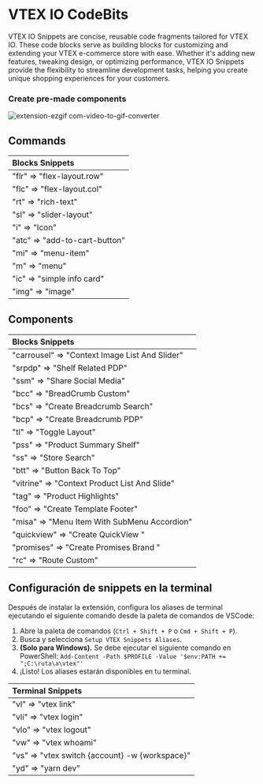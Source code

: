 # VTEX IO CodeBits

VTEX IO Snippets are concise, reusable code fragments tailored for VTEX IO. These code blocks serve as building blocks for customizing and extending your VTEX e-commerce store with ease. Whether it's adding new features, tweaking design, or optimizing performance, VTEX IO Snippets provide the flexibility to streamline development tasks, helping you create unique shopping experiences for your customers.

### Create pre-made components

![extension-ezgif com-video-to-gif-converter](https://github.com/xGinDev/vtex-snippets/assets/57797652/f5e295d9-456f-4f02-b98f-2fd9b65f9970)

## Commands

| Blocks Snippets               |
| :---------------------------- |
| "flr" => "flex-layout.row"    |
| "flc" => "flex-layout.col"    |
| "rt" => "rich-text"           |
| "sl" => "slider-layout"       |
| "i" => "Icon"                 |
| "atc" => "add-to-cart-button" |
| "mi" => "menu-item"           |
| "m" => "menu"                 |
| "ic" => "simple info card"    |
| "img" => "image"              |

## Components

| Blocks Snippets                                |
| :--------------------------------------------- |
| "carrousel" => "Context Image List And Slider" |
| "srpdp" => "Shelf Related PDP"                 |
| "ssm" => "Share Social Media"                  |
| "bcc" => "BreadCrumb Custom"                   |
| "bcs" => "Create Breadcrumb Search"            |
| "bcp" => "Create Breadcrumb PDP"               |
| "tl" => "Toggle Layout"                        |
| "pss" => "Product Summary Shelf"               |
| "ss" => "Store Search"                         |
| "btt" => "Button Back To Top"                  |
| "vitrine" => "Context Product List And Slide"  |
| "tag" => "Product Highlights"                  |
| "foo" => "Create Template Footer"              |
| "misa" => "Menu Item With SubMenu Accordion"   |
| "quickview" => "Create QuickView "             |
| "promises" => "Create Promises Brand "         |
| "rc" => "Route Custom"                         |


## Configuración de snippets en la terminal

Después de instalar la extensión, configura los aliases de terminal ejecutando el siguiente comando desde la paleta de comandos de VSCode:

1. Abre la paleta de comandos (`Ctrl + Shift + P` o `Cmd + Shift + P`).
2. Busca y selecciona `Setup VTEX Snippets Aliases`.
3. **(Solo para Windows).** Se debe ejecutar el siguiente comando en PowerShell: `Add-Content -Path $PROFILE -Value '$env:PATH += ";C:\ruta\a\vtex"'`
4. ¡Listo! Los aliases estarán disponibles en tu terminal.

| Terminal Snippets                                |
| :--------------------------------------------- |
| "vl" => "vtex link" |
| "vli" => "vtex login" |
| "vlo" => "vtex logout" |
| "vw" => "vtex whoami" |
| "vs" => "vtex switch {account} -w {workspace}" |
| "yd" => "yarn dev"                 |